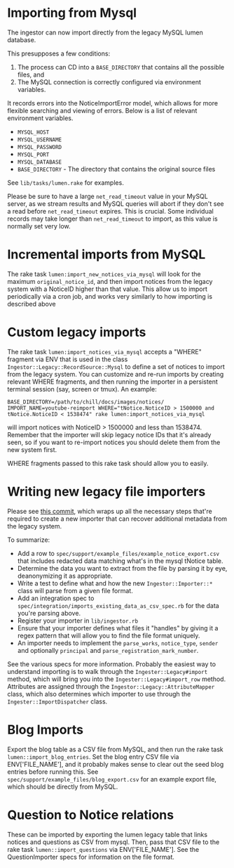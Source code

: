 Importing from Mysql
====================

The ingestor can now import directly from the legacy MySQL lumen database.

This presupposes a few conditions:

1) The process can CD into a `BASE_DIRECTORY` that contains all the possible files, and
2) The MySQL connection is correctly configured via environment variables.

It records errors into the NoticeImportError model, which allows for more
flexible searching and viewing of errors. Below is a list of relevant
environment variables.

* `MYSQL_HOST`
* `MYSQL_USERNAME`
* `MYSQL_PASSWORD`
* `MYSQL_PORT`
* `MYSQL_DATABASE`
* `BASE_DIRECTORY` - The directory that contains the original source files

See `lib/tasks/lumen.rake` for examples.

Please be sure to have a large `net_read_timeout` value in your MySQL server,
as we stream results and MySQL queries will abort if they don't see a read
before `net_read_timeout` expires. This is crucial. Some individual records may
take longer than `net_read_timeout` to import, as this value is normally set
very low.

Incremental imports from MySQL
==============================

The rake task `lumen:import_new_notices_via_mysql` will look for the
maximum `original_notice_id`, and then import notices from the legacy system
with a NoticeID higher than that value.  This allow us to import periodically
via a cron job, and works very similarly to how importing is described above

Custom legacy imports
=====================

The rake task `lumen:import_notices_via_mysql` accepts a "WHERE"
fragment via ENV that is used in the class
`Ingestor::Legacy::RecordSource::Mysql` to define a set of notices to import
from the legacy system.  You can customize and re-run imports by creating
relevant WHERE fragments, and then running the importer in a persistent
terminal session (say, screen or tmux). An example:

    BASE_DIRECTORY=/path/to/chill/docs/images/notices/ IMPORT_NAME=youtube-reimport WHERE="tNotice.NoticeID > 1500000 and tNotice.NoticeID < 1538474" rake lumen:import_notices_via_mysql

will import notices with NoticeID > 1500000 and less than 1538474. Remember
that the importer will skip legacy notice IDs that it's already seen, so if you
want to re-import notices you should delete them from the new system first.

WHERE fragments passed to this rake task should allow you to easily.

Writing new legacy file importers
=================================

Please see [this
commit](https://github.com/berkmancenter/lumendatabase/commit/bf8db0515173c40336ab6e4e9c90b7fe618e5a47),
which wraps up all the necessary steps that're required to create a new
importer that can recover additional metadata from the legacy system.

To summarize:

* Add a row to `spec/support/example_files/example_notice_export.csv` that includes redacted data matching what's in the mysql tNotice table.
* Determine the data you want to extract from the file by parsing it by eye, deanonymizing it as appropriate.
* Write a test to define what and how the new `Ingestor::Importer::*` class will parse from a given file format.
* Add an integration spec to `spec/integration/imports_existing_data_as_csv_spec.rb` for the data you're parsing above.
* Register your importer in `lib/ingestor.rb`
* Ensure that your importer defines what files it "handles" by giving it a regex pattern that will allow you to find the file format uniquely.
* An importer needs to implement the `parse_works`, `notice_type`, `sender` and optionally `principal` and `parse_registration_mark_number`.

See the various specs for more information. Probably the easiest way to
understand importing is to walk through the `Ingester::Legacy#import` method,
which will bring you into the `Ingester::Legacy#import_row` method.  Attributes
are assigned through the `Ingestor::Legacy::AttributeMapper` class, which also
determines which importer to use through the `Ingester::ImportDispatcher` class.

Blog Imports
============

Export the blog table as a CSV file from MySQL, and then run the rake task
`lumen::import_blog_entries`. Set the blog entry CSV file via
ENV['FILE_NAME'], and it probably makes sense to clear out the seed blog
entries before running this. See `spec/support/example_files/blog_export.csv`
for an example export file, which should be directly from MySQL.

Question to Notice relations
============================

These can be imported by exporting the lumen legacy table that links
notices and questions as CSV from mysql.  Then, pass that CSV file to the rake
task `lumen::import_questions` via ENV['FILE_NAME']. See the
QuestionImporter specs for information on the file format.
